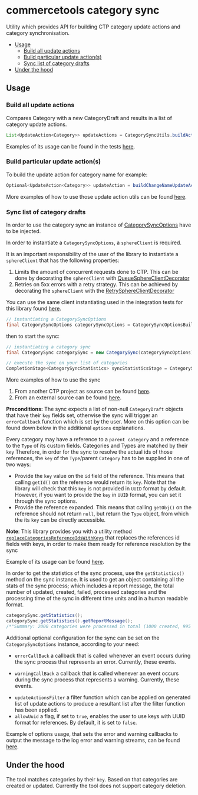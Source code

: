 # commercetools category sync

Utility which provides API for building CTP category update actions and category synchronisation.

<!-- START doctoc generated TOC please keep comment here to allow auto update -->
<!-- DON'T EDIT THIS SECTION, INSTEAD RE-RUN doctoc TO UPDATE -->

  - [Usage](#usage)
    - [Build all update actions](#build-all-update-actions)
    - [Build particular update action(s)](#build-particular-update-actions)
    - [Sync list of category drafts](#sync-list-of-category-drafts)
  - [Under the hood](#under-the-hood)

<!-- END doctoc generated TOC please keep comment here to allow auto update -->

## Usage

### Build all update actions

Compares Category with a new CategoryDraft and results in a list of category update actions. 
```java
List<UpdateAction<Category>> updateActions = CategorySyncUtils.buildActions(category, categoryDraft, categorySyncOptions);
```

Examples of its usage can be found in the tests 
[here](https://github.com/commercetools/commercetools-sync-java/blob/master/src/test/java/com/commercetools/sync/categories/utils/CategorySyncUtilsTest.java).


### Build particular update action(s)

To build the update action for category name for example:
````java
Optional<UpdateAction<Category>> updateAction = buildChangeNameUpdateAction(oldCategory, categoryDraft);
````
More examples of how to use those update action utils can be found [here](https://github.com/commercetools/commercetools-sync-java/tree/master/src/integration-test/java/com/commercetools/sync/integration/externalsource/categories/updateactionutils).

### Sync list of category drafts

In order to use the category sync an instance of
[CategorySyncOptions](https://github.com/commercetools/commercetools-sync-java/blob/master/src/main/java/com/commercetools/sync/categories/CategorySyncOptions.java) have to be injected.

In order to instantiate a `CategorySyncOptions`, a `sphereClient` is required.

It is an important responsibility of the user of the library to instantiate a `sphereClient` that has the following properties:
1. Limits the amount of concurrent requests done to CTP. This can be done by decorating the `sphereClient` with 
[QueueSphereClientDecorator](http://commercetools.github.io/commercetools-jvm-sdk/apidocs/io/sphere/sdk/client/QueueSphereClientDecorator.html) 
2. Retries on 5xx errors with a retry strategy. This can be achieved by decorating the `sphereClient` with the 
[RetrySphereClientDecorator](http://commercetools.github.io/commercetools-jvm-sdk/apidocs/io/sphere/sdk/client/RetrySphereClientDecorator.html)

You can use the same client instantiating used in the integration tests for this library found 
[here](https://github.com/commercetools/commercetools-sync-java/blob/documentation/src/main/java/com/commercetools/sync/commons/utils/ClientConfigurationUtils.java#L45).


````java
// instantiating a CategorySyncOptions
final CategorySyncOptions categorySyncOptions = CategorySyncOptionsBuilder.of(sphereClient).build();
````

then to start the sync:
````java
// instantiating a category sync
final CategorySync categorySync = new CategorySync(categorySyncOptions);

// execute the sync on your list of categories
CompletionStage<CategorySyncStatistics> syncStatisticsStage = CategorySynccategorySync.sync(categoryDrafts);
````
More examples of how to use the sync 
1. From another CTP project as source can be found [here](https://github.com/commercetools/commercetools-sync-java/blob/master/src/integration-test/java/com/commercetools/sync/integration/ctpprojectsource/categories/CategorySyncIT.java).
2. From an external source can be found [here](https://github.com/commercetools/commercetools-sync-java/blob/master/src/integration-test/java/com/commercetools/sync/integration/externalsource/categories/CategorySyncIT.java).

**Preconditions:** The sync expects a list of non-null `CategoryDraft` objects that have their `key` fields set, otherwise
 the sync will trigger an `errorCallback` function which is set by the user. More on this option can be found down below
 in the additional `options` explanations.
 
 Every category may have a reference to a `parent category` and a reference to the `Type` of its custom fields. Categories 
and Types are matched by their `key` Therefore, in order for the sync to resolve the 
 actual ids of those references, the `key` of the `Type`/parent `Category` has to be supplied in one of two ways:
 - Provide the `key` value on the `id` field of the reference. This means that calling `getId()` on the
 reference would return its `key`. Note that the library will check that this `key` is not 
 provided in `UUID` format by default. However, if you want to provide the `key` in `UUID` format, you can
  set it through the sync options. <!--TODO Different example of sync performed that way can be found [here]().-->
 - Provide the reference expanded. This means that calling `getObj()` on the reference should not return `null`,
  but return the `Type` object, from which the its `key` can be directly accessible.  

**Note**: This library provides you with a utility method 
 [`replaceCategoriesReferenceIdsWithKeys`](https://commercetools.github.io/commercetools-sync-java/v/0.0.2/com/commercetools/sync/commons/utils/SyncUtils.html#replaceCategoriesReferenceIdsWithKeys-java.util.List-)
 that replaces the references id fields with keys, in order to make them ready for reference resolution by the sync
  
Example of its usage can be found [here](https://github.com/commercetools/commercetools-sync-java/blob/master/src/integration-test/java/com/commercetools/sync/integration/ctpprojectsource/categories/CategorySyncIT.java#L115).


In order to get the statistics of the sync process, use the `getStatistics()` method on the sync instance. It is used 
to get an object containing all the stats of the sync process; which includes a report message, the total number of updated, created, 
failed, processed categories and the processing time of the sync in different time units and in a
human readable format.
````java
categorySync.getStatistics();
categorySync.getStatistics().getReportMessage(); 
/*"Summary: 2000 categories were processed in total (1000 created, 995 updated and 5 categories failed to sync)."*/
````

Additional optional configuration for the sync can be set on the `CategorySyncOptions` instance, according to your 
need:
- `errorCallBack`
a callback that is called whenever an event occurs during the sync process that represents an error. Currently, these 
events.

- `warningCallBack` 
a callback that is called whenever an event occurs during the sync process that represents a warning. Currently, these 
events.
<!--
- `removeOtherLocales`
a flag which enables the sync module to add additional localizations without deleting existing ones, if set to `false`. 
If set to `true`, which is the default value of the option, it deletes the existing object properties.
- `removeOtherSetEntries`
a flag which enables the sync module to add additional Set entries without deleting existing ones, if set to `false`. 
If set to `true`, which is the default value of the option, it deletes the existing Set entries.
- `removeOtherCollectionEntries`
a flag which enables the sync module to add collection (e.g. Assets, Images etc.) entries without deleting existing 
ones, if set to `false`. If set to `true`, which is the default value of the option, it deletes the existing collection 
entries.
- `removeOtherProperties`
a flag which enables the sync module to add additional object properties (e.g. custom fields, etc..) without deleting 
existing ones, if set to `false`. If set to `true`, which is the default value of the option, it deletes the existing 
object properties. -->
- `updateActionsFilter`
a filter function which can be applied on generated list of update actions to produce a resultant list after the filter 
function has been applied.
- `allowUuid`
a flag, if set to `true`, enables the user to use keys with UUID format for references. By default, it is set to `false`.

Example of options usage, that sets the error and warning callbacks to output the message to the log error and warning 
 streams, can be found [here](https://github.com/commercetools/commercetools-sync-java/blob/master/src/integration-test/java/com/commercetools/sync/integration/externalsource/categories/CategorySyncIT.java#L79-L82).

## Under the hood

The tool matches categories by their `key`. Based on that categories are created or 
updated. Currently the tool does not support category deletion.